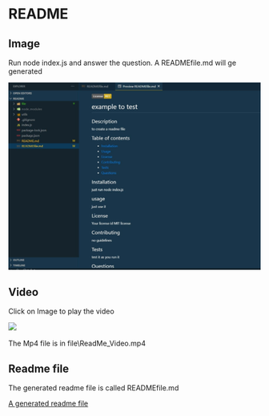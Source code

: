 # README

## Image

Run node index.js and answer the question. A READMEfile.md will ge generated

![A generated readme file image](file\readmeImage.jpg)


## Video
Click on Image to play the video

![](file\ReadMeGif.gif)

The Mp4 file is in file\ReadMe_Video.mp4


## Readme file

The generated readme file is called READMEfile.md

[A generated readme file](READMEfile.md)
